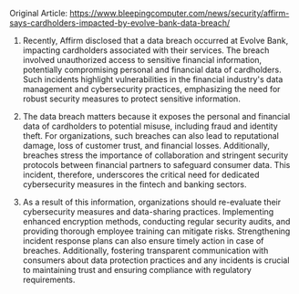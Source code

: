 Original Article: https://www.bleepingcomputer.com/news/security/affirm-says-cardholders-impacted-by-evolve-bank-data-breach/

1) Recently, Affirm disclosed that a data breach occurred at Evolve Bank, impacting cardholders associated with their services. The breach involved unauthorized access to sensitive financial information, potentially compromising personal and financial data of cardholders. Such incidents highlight vulnerabilities in the financial industry's data management and cybersecurity practices, emphasizing the need for robust security measures to protect sensitive information.

2) The data breach matters because it exposes the personal and financial data of cardholders to potential misuse, including fraud and identity theft. For organizations, such breaches can also lead to reputational damage, loss of customer trust, and financial losses. Additionally, breaches stress the importance of collaboration and stringent security protocols between financial partners to safeguard consumer data. This incident, therefore, underscores the critical need for dedicated cybersecurity measures in the fintech and banking sectors.

3) As a result of this information, organizations should re-evaluate their cybersecurity measures and data-sharing practices. Implementing enhanced encryption methods, conducting regular security audits, and providing thorough employee training can mitigate risks. Strengthening incident response plans can also ensure timely action in case of breaches. Additionally, fostering transparent communication with consumers about data protection practices and any incidents is crucial to maintaining trust and ensuring compliance with regulatory requirements.